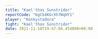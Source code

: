```yaml
---
title: "Kael'thas Sunstrider"
reportCode: "6gCk4KGrXh7WqHY1"
player: "Konkystadora"
fight: "Kael'thas Sunstrider"
date: 2021-11-10T19:47:04.454000+00:00
---
```

